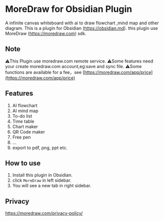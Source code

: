 # MoreDraw for Obsidian Plugin
A infinite canvas whiteboard with ai to draw flowchart ,mind map and other diagram.
This is a plugin for Obsidian (https://obsidian.md).
this plugin use MoreDraw (https://moredraw.com) sdk.

## Note

⚠️This Plugin use moredraw.com remote service.
⚠️Some features need your create moredraw.com account,eg:save and sync file.
⚠️Some functions are available for a fee，see [https://moredraw.com/app/price](https://moredraw.com/app/price)

## Features

1. AI flowchart
2. AI mind map
3. To-do list
4. Time table
5. Chart maker
6. QR Code maker
7. Free pen
8. ...
9. export to pdf, png, ppt etc.

## How to use

1. Install this plugin in Obsidian.
2. click `MoreDraw` in left sidebar.
3. You will see a new tab in right sidebar.

## Privacy

https://moredraw.com/privacy-policy/

